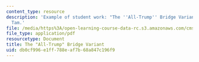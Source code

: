 ```yaml
---
content_type: resource
description: 'Example of student work: "The ''All-Trump'' Bridge Variant." Charles
  Tam.'
file: /media/https%3A/open-learning-course-data-rc.s3.amazonaws.com/cms-608-game-design-spring-2008/db0cf996e1ff788eaf7b68a847c196f9_tam2.pdf
file_type: application/pdf
resourcetype: Document
title: The "All-Trump" Bridge Variant
uid: db0cf996-e1ff-788e-af7b-68a847c196f9
---
```

